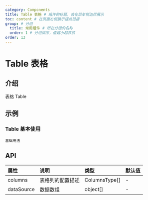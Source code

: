 ```yaml
---
category: Components
title: Table 表格 # 组件的标题，会在菜单侧边栏展示
toc: content # 在页面右侧展示锚点链接
group: # 分组
  title: 常用组件 # 所在分组的名称
  order: 1 # 分组排序，值越小越靠前
order: 13    
---
```


# Table 表格

## 介绍

表格 Table

## 示例 


### Table 基本使用
<!-- 可以通过code加载示例代码，dumi会帮我们做解析 -->
<code src="./demo/Table.tsx">基础用法</code>


## API

<!-- 会生成API表格 -->
| 属性 | 说明 |类型 | 默认值 |
| :---- | :---------------------- | :-------- | :---- |
| columns | 表格列的配置描述 | ColumnsType[] | - |
| dataSource | 数据数组 | object[] | - |

